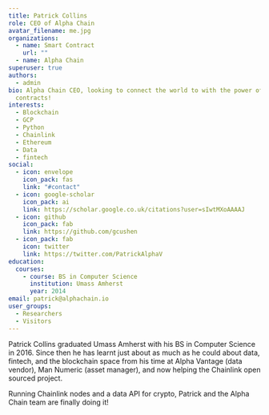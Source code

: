 ```yaml
---
title: Patrick Collins
role: CEO of Alpha Chain
avatar_filename: me.jpg
organizations:
  - name: Smart Contract
    url: ""
  - name: Alpha Chain
superuser: true
authors:
  - admin
bio: Alpha Chain CEO, looking to connect the world to with the power of smart
  contracts!
interests:
  - Blockchain
  - GCP
  - Python
  - Chainlink
  - Ethereum
  - Data
  - fintech
social:
  - icon: envelope
    icon_pack: fas
    link: "#contact"
  - icon: google-scholar
    icon_pack: ai
    link: https://scholar.google.co.uk/citations?user=sIwtMXoAAAAJ
  - icon: github
    icon_pack: fab
    link: https://github.com/gcushen
  - icon_pack: fab
    icon: twitter
    link: https://twitter.com/PatrickAlphaV
education:
  courses:
    - course: BS in Computer Science
      institution: Umass Amherst
      year: 2014
email: patrick@alphachain.io
user_groups:
  - Researchers
  - Visitors
---
```

Patrick Collins graduated Umass Amherst with his BS in Computer Science in 2016. Since then he has learnt just about as much as he could about data, fintech, and the blockchain space from his time at Alpha Vantage (data vendor), Man Numeric (asset manager), and now helping the Chainlink open sourced project. 

Running Chainlink nodes and a data API for crypto, Patrick and the Alpha Chain team are finally doing it!